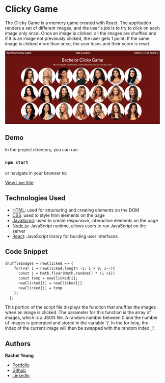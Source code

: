 # Clicky Game

The Clicky Game is a memory game created with React. The application renders a set of different images, and the user's job is to try to click on each image only once. Once an image is clicked, all the images are shuffled and if it is an image not previously clicked, the user gets 1 point. If the same image is clicked more than once, the user loses and their score is reset.

![gif](images/demo.gif)

## Demo
In the project directory, you can run 
### `npm start`
or navigate in your browser to:

[View Live Site](https://xrachhel.github.io/clickyGame/)

## Technologies Used

* [HTML](https://developer.mozilla.org/en-US/docs/Web/HTML): used for structuring and creating elements on the DOM
* [CSS](https://developer.mozilla.org/en-US/docs/Web/CSS): used to style html elements on the page
* [JavaScript](https://developer.mozilla.org/en-US/docs/Web/JavaScript): used to create responsive, interactive elements on the page
* [Node.js](https://developer.mozilla.org/en-US/docs/Web/API/Node): JavaScript runtime, allows users to run JavaScript on the server
* [React](https://reactjs.org/): JavaScript library for building user interfaces


## Code Snippet

```
shuffleImages = newClicked => {
    for(var i = newClicked.length -1; i > 0; i--){
      const j = Math.floor(Math.random() * (i +1))
      const temp = newClicked[i];
      newClicked[i] = newClicked[j]
      newClicked[j] = temp
    };
  };

```
This portion of the script file displays the function that shuffles the images when an image is clicked. The parameter for this function is the array of images, which is a JSON file. A random number between 0 and the number of images is generated and stored in the variable 'j'. In the for loop, the index of the current image will then be swapped with the random index 'j'.

## Authors

**Rachel Yeung**
* [Portfolio](https://rachelyeung.herokuapp.com/)
* [Github](https://github.com/xrachhel)
* [LinkedIn](https://www.linkedin.com/in/rachel-yeung-814986159/)

